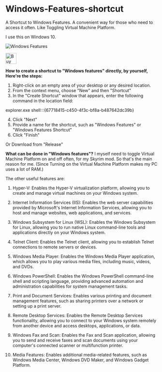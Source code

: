 # Windows-Features-shortcut
A Shortcut to Windows Features. A convenient way for those who need to access it often. Like Toggling Virtual Machine Platform.

I use this on Windows 10.

![Windows Features](https://github.com/Kilp22/Windows-Features-shortcut/assets/119540837/5d260087-9044-4a00-8497-c6d915941f8e)

<a href='https://ko-fi.com/L4L7MI5WQ' target='_blank'><img height='36' style='border:0px;height:36px;' src='https://storage.ko-fi.com/cdn/kofi2.png?v=3' border='0' alt='Buy Me a Coffee at ko-fi.com' /></a>

**How to create a shortcut to "Windows features" directly, by yourself, Here're the steps:**

1. Right-click on an empty area of your desktop or any desired location.
2. From the context menu, choose "New" and then "Shortcut"
3. In the "Create Shortcut" window that appears,
    enter the following command in the location field:

explorer.exe shell:::{67718415-c450-4f3c-bf8a-b487642dc39b}

4. Click "Next"
5. Provide a name for the shortcut, such as "Windows Features"
    or "Windows Features Shortcut"
6. Click "Finish"

Or Download from "Release"


**What can be done in "Windows features"?**
I myself need to toggle Virtual Machine Platform on and off often, for my Skyrim mod. So that's the main reason for me.
(Since Turning on the Virtual Machine Platform makes my PC uses a lot of RAM.)

The other useful features are:

1. Hyper-V: Enables the Hyper-V virtualization platform, allowing you to create and manage virtual machines on your Windows system.

2. Internet Information Services (IIS): Enables the web server capabilities provided by Microsoft's Internet Information Services, allowing you to host and manage websites, web applications, and services.

3. Windows Subsystem for Linux (WSL): Enables the Windows Subsystem for Linux, allowing you to run native Linux command-line tools and applications directly on your Windows system.

4. Telnet Client: Enables the Telnet client, allowing you to establish Telnet connections to remote servers or devices.

5. Windows Media Player: Enables the Windows Media Player application, which allows you to play various media files, including music, videos, and DVDs.

6. Windows PowerShell: Enables the Windows PowerShell command-line shell and scripting language, providing advanced automation and administration capabilities for system management tasks.

7. Print and Document Services: Enables various printing and document management features, such as sharing printers over a network or setting up a print server.

8. Remote Desktop Services: Enables the Remote Desktop Services functionality, allowing you to connect to your Windows system remotely from another device and access desktops, applications, or data.

9. Windows Fax and Scan: Enables the Fax and Scan application, allowing you to send and receive faxes and scan documents using your computer's connected scanner or multifunction printer.

10. Media Features: Enables additional media-related features, such as Windows Media Center, Windows DVD Maker, and Windows Gadget Platform.




